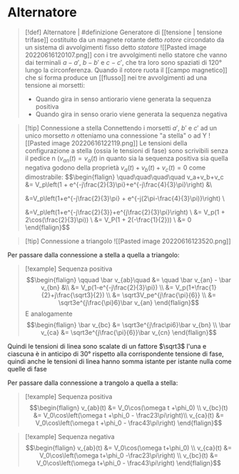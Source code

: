 # Alternatore
>[!def] Alternatore | #definizione
>Generatore di [[tensione | tensione trifase]] costituito da un magnete rotante detto *rotore* circondato da un sistema di avvolgimenti fisso detto *statore*
>![[Pasted image 20220616120107.png]]
>con i tre avvolgimenti nello statore che vanno dai terminali $a - a'$, $b -b'$ e $c-c'$, che tra loro sono spaziati di 120° lungo la circonferenza.
>Quando il rotore ruota il [[campo magnetico]] che si forma produce un [[flusso]] nei tre avvolgimenti ad una tensione ai morsetti:
> - Quando gira in senso antiorario viene generata la sequenza positiva
> - Quando gira in senso orario viene generata la sequenza negativa


>[!tip] Connessione a stella
>Connettendo i morsetti $a',\ b'$ e $c'$ ad un unico morsetto $n$ otteniamo una connessione "a stella" o ad Y
>![[Pasted image 20220616122119.png]]
>Le tensioni della configurazione a stella (ossia le tensioni di fase) sono scrivibili senza il pedice n ($v_{an}(t) = v_a(t$) in quanto sia la sequenza positiva sia quella negativa godono della proprietà $v_a(t) + v_b(t) + v_c(t) = 0$ come dimostrabile:
>$$\begin{flalign}
>\quad\quad\quad\quad v_a+v_b+v_c &= V_p\left(1 + e^{-j\frac{2}{3}\pi}+e^{-j\frac{4}{3}\pi}\right) &\\
>
>&=V_p\left(1+e^{-j\frac{2}{3}\pi} + e^{-j(2\pi-\frac{4}{3}\pi)}\right) \\
>
>&=V_p\left(1+e^{-j\frac{2}{3}}+e^{j\frac{2}{3}\pi}\right) \\
>&= V_p(1 + 2\cos(\frac{2}{3}\pi)) \\
>&= V_P(1 + 2(-\frac{1}{2})) \\
>&= 0
>\end{flalign}$$


>[!tip] Connessione a triangolo
>![[Pasted image 20220616123520.png]]


Per passare dalla connessione a stella a quella a triangolo:
>[!example] Sequenza positiva
>$$\begin{flalign}
 > \qquad \bar v_{ab}\quad &= \quad \bar v_{an} - \bar v_{bn} &\\
 > &= V_p(1-e^{-j\frac{2}{3}\pi}) \\
 > &= V_p(1+\frac{1}{2}+j\frac{\sqrt3}{2}) \\
 > &= \sqrt3V_pe^{j\frac{\pi}{6}} \\
 > &= \sqrt3e^{j\frac{\pi}6}\bar v_{an}
>\end{flalign}$$
E analogamente
>$$\begin{flalign}
 >\bar v_{bc} &= \sqrt3e^{j\frac\pi6}\bar v_{bn} \\
 >\bar v_{ca} &= \sqrt3e^{j\frac{\pi}{6}}\bar v_{cn}
 >\end{flalign}$$

Quindi le tensioni di linea sono scalate di un fattore $\sqrt3$ l'una e ciascuna è in anticipo di $30°$ rispetto alla corrispondente tensione di fase, quindi anche le tensioni di linea hanno somma istante per istante nulla come quelle di fase


Per passare dalla connessione a trangolo a quella a stella:
>[!example] Sequenza positiva
>$$\begin{flalign}
 >v_{ab}(t) &= V_0\cos(\omega t +\phi_0) \\
 >v_{bc}(t) &= V_0\cos\left(\omega t +\phi_0 - \frac23\pi\right)\\
 >v_{ca}(t) &= V_0\cos\left(\omega t +\phi_0 - \frac43\pi\right) 
>\end{flalign}$$


>[!example] Sequenza negativa
>$$\begin{flalign}
 >v_{ab}(t) &= V_0\cos(\omega t+\phi_0) \\
 >v_{ca}(t) &= V_0\cos\left(\omega t+\phi_0 -\frac23\pi\right) \\
 >v_{bc}(t) &= V_0\cos\left(\omega t+\phi_0 - \frac43\pi\right)
>\end{flalign}$$